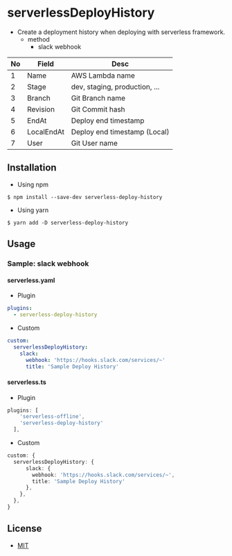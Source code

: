 # serverlessDeployHistory
- Create a deployment history when deploying with serverless framework.
  + method
    - slack webhook

| No | Field | Desc |
| --- | --- | --- |
| 1 | Name | AWS Lambda name | 
| 2 | Stage | dev, staging, production, ... |
| 3 | Branch | Git Branch name |
| 4 | Revision | Git Commit hash | 
| 5 | EndAt | Deploy end timestamp | 
| 6 | LocalEndAt | Deploy end timestamp (Local) | 
| 7 | User | Git User name | 

## Installation
- Using npm
```shell
$ npm install --save-dev serverless-deploy-history
```

- Using yarn
```shell
$ yarn add -D serverless-deploy-history
```

## Usage
### Sample: slack webhook
#### serverless.yaml
- Plugin
```yaml
plugins:
  - serverless-deploy-history
```

- Custom
```yaml
custom:
  serverlessDeployHistory:
    slack:
      webhook: 'https://hooks.slack.com/services/~'
      title: 'Sample Deploy History'
```

#### serverless.ts
- Plugin
```typescript
plugins: [
    'serverless-offline',
    'serverless-deploy-history'
  ],
```

- Custom
```typescript
custom: {
  serverlessDeployHistory: {
      slack: {
        webhook: 'https://hooks.slack.com/services/~',
        title: 'Sample Deploy History'
      },
    },
  },
}
```

## License
- [MIT](./LICENSE)
